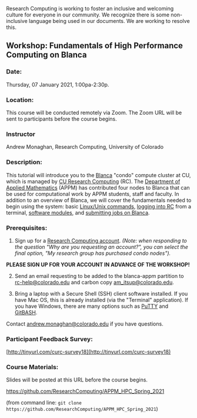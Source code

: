 Research Computing is working to foster an inclusive and welcoming culture for everyone in our community. We recognize there is some non-inclusive language being used in our documents. We are working to resolve this.

## Workshop: Fundamentals of High Performance Computing on Blanca

### Date: 
Thursday, 07 January 2021, 1:00pa-2:30p.

### Location: 
This course will be conducted remotely via Zoom. The Zoom URL will be sent to participants before the course begins.

### Instructor 
Andrew Monaghan, Research Computing, University of Colorado

### Description: 
This tutorial will introduce you to the [Blanca](https://curc.readthedocs.io/en/latest/access/blanca.html) "condo" compute cluster at CU, which is managed by [CU Research Computing](https://www.colorado.edu/rc/) (RC). The [Department of Applied Mathematics](https://www.colorado.edu/amath/) (APPM) has contributed four nodes to Blanca that can be used for computational work by APPM students, staff and faculty. In addition to an overview of Blanca, we will cover the fundamentals needed to begin using the system: basic [Linux/Unix commands](http://www.ee.surrey.ac.uk/Teaching/Unix/), [logging into RC](https://curc.readthedocs.io/en/latest/access/logging-in.html) from a terminal, [software modules](https://curc.readthedocs.io/en/latest/compute/modules.html), and [submitting jobs on Blanca](https://curc.readthedocs.io/en/latest/access/blanca.html#examples).  

### Prerequisites: 

1) Sign up for a [Research Computing account](https://rcamp.rc.colorado.edu/accounts/account-request/create/verify/ucb).  _(Note: when responding to the question "Why are you requesting an account?", you can select the final option, "My research group has purchased condo nodes")._

__PLEASE SIGN UP FOR YOUR ACCOUNT IN ADVANCE OF THE WORKSHOP!__  

2) Send an email requesting to be added to the blanca-appm partition to rc-help@colorado.edu and carbon copy am_itsup@colorado.edu.

3) Bring a laptop with a Secure Shell (SSH) client software installed.  If you have Mac OS, this is already installed (via the "Terminal" application).  If you have Windows, there are many options such as [PuTTY](https://www.putty.org) and [GitBASH](https://gitforwindows.org).  

Contact andrew.monaghan@colorado.edu if you have questions.  

### Participant Feedback Survey: 
[http://tinyurl.com/curc-survey18](http://tinyurl.com/curc-survey18)

### Course Materials: 
Slides will be posted at this URL before the course begins.

https://github.com/ResearchComputing/APPM_HPC_Spring_2021

(from command line: `git clone https://github.com/ResearchComputing/APPM_HPC_Spring_2021`)

